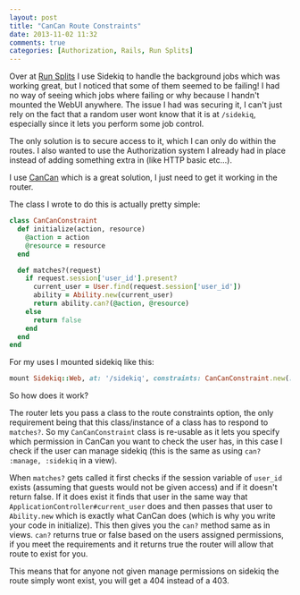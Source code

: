 ```yaml
---
layout: post
title: "CanCan Route Constraints"
date: 2013-11-02 11:32
comments: true
categories: [Authorization, Rails, Run Splits]
---
```


Over at [Run Splits](https://runsplits.org) I use Sidekiq to handle the background jobs which was working great, but I noticed that some of them seemed to be failing! I had no way of seeing which jobs where failing or why because I handn't mounted the WebUI anywhere. The issue I had was securing it, I can't just rely on the fact that a random user wont know that it is at `/sidekiq`, especially since it lets you perform some job control.

The only solution is to secure access to it, which I can only do within the routes. I also wanted to use the Authorization system I already had in place instead of adding something extra in (like HTTP basic etc...).

I use [CanCan](https://github.com/ryanb/cancan) which is a great solution, I just need to get it working in the router.

The class I wrote to do this is actually pretty simple:

```ruby
class CanCanConstraint
  def initialize(action, resource)
    @action = action
    @resource = resource
  end

  def matches?(request)
    if request.session['user_id'].present?
      current_user = User.find(request.session['user_id'])
      ability = Ability.new(current_user)
      return ability.can?(@action, @resource)
    else
      return false
    end
  end
end
```

For my uses I mounted sidekiq like this:

```ruby
mount Sidekiq::Web, at: '/sidekiq', constraints: CanCanConstraint.new(:manage, :sidekiq)
```

So how does it work?

The router lets you pass a class to the route constraints option, the only requirement being that this class/instance of a class has to respond to `matches?`. So my `CanCanConstraint` class is re-usable as it lets you specify which permission in CanCan you want to check the user has, in this case I check if the user can manage sidekiq (this is the same as using `can? :manage, :sidekiq` in a view).

When `matches?` gets called it first checks if the session variable of `user_id` exists (assuming that guests would not be given access) and if it doesn't return false. If it does exist it finds that user in the same way that `ApplicationController#current_user` does and then passes that user to `Ability.new` which is exactly what CanCan does (which is why you write your code in initialize). This then gives you the `can?` method same as in views. `can?` returns true or false based on the users assigned permissions, if you meet the requirements and it returns true the router will allow that route to exist for you.

This means that for anyone not given manage permissions on sidekiq the route simply wont exist, you will get a 404 instead of a 403.  
